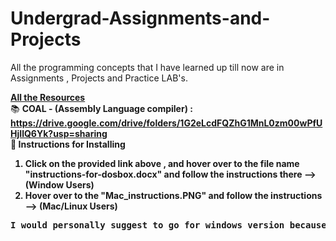 # Undergrad-Assignments-and-Projects
All the programming concepts that I have learned up till now are in Assignments , Projects and Practice LAB's.

<u><b>All the Resources</b></u> <br>
:books: <b>COAL - (Assembly Language compiler)<b> : https://drive.google.com/drive/folders/1G2eLcdFQZhG1MnL0zm00wPfUHjIlQ6Yk?usp=sharing <br>
:pencil: <b>Instructions for Installing</b> <br>
1. Click on the provided link above , and hover over to the file name "instructions-for-dosbox.docx" and follow the instructions there --> (Window Users)<br>
2. Hover over to the "Mac_instructions.PNG" and follow the instructions --> (Mac/Linux Users)<br>
<pre>I would personally suggest to go for windows version because I have used it personally and works perfectly fine</pre>
